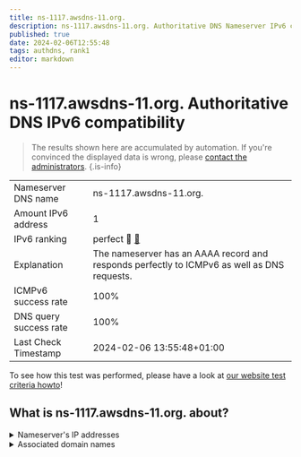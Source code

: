 ```yaml
---
title: ns-1117.awsdns-11.org.
description: ns-1117.awsdns-11.org. Authoritative DNS Nameserver IPv6 compatibility
published: true
date: 2024-02-06T12:55:48
tags: authdns, rank1
editor: markdown
---
```


# ns-1117.awsdns-11.org. Authoritative DNS IPv6 compatibility

> The results shown here are accumulated by automation. If you're convinced the displayed data is wrong, please [contact the administrators](/howto/chat). 
{.is-info}




|   |   |
| - | - |
| Nameserver DNS name | ns-1117.awsdns-11.org.
| Amount IPv6 address | 1
| IPv6 ranking | perfect :1st_place_medal: [🔗](/howto/ranking) |
| Explanation | The nameserver has an AAAA record and responds perfectly to ICMPv6 as well as DNS requests. |
| ICMPv6 success rate | 100%|
| DNS query success rate | 100% |
| Last Check Timestamp | 2024-02-06 13:55:48+01:00 |

To see how this test was performed, please have a look at [our website test criteria howto](/howto/testcriteria/authdns)!


## What is ns-1117.awsdns-11.org. about?




<details>
<summary>Nameserver's IP addresses</summary>

2600:9000:5304:5d00::1

</details>



<details>
<summary>Associated domain names</summary>

duolingo.com

</details>
